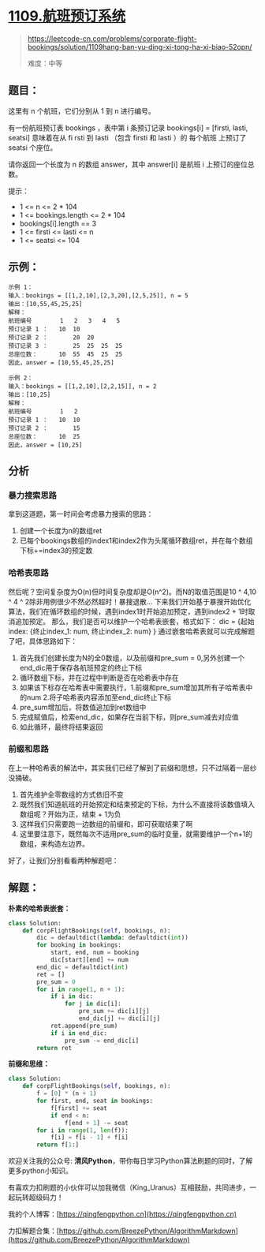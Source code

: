 # [1109.航班预订系统](https://leetcode-cn.com/problems/corporate-flight-bookings/solution/1109hang-ban-yu-ding-xi-tong-ha-xi-biao-52opn/)
> https://leetcode-cn.com/problems/corporate-flight-bookings/solution/1109hang-ban-yu-ding-xi-tong-ha-xi-biao-52opn/
> 
> 难度：中等

## 题目：
这里有 n 个航班，它们分别从 1 到 n 进行编号。 

 有一份航班预订表 bookings ，表中第 i 条预订记录 bookings[i] = [firsti, lasti, seatsi] 意味着在从 fi
rsti 到 lasti （包含 firsti 和 lasti ）的 每个航班 上预订了 seatsi 个座位。 

 请你返回一个长度为 n 的数组 answer，其中 answer[i] 是航班 i 上预订的座位总数。

提示：
- 1 <= n <= 2 * 104 
- 1 <= bookings.length <= 2 * 104 
- bookings[i].length == 3 
- 1 <= firsti <= lasti <= n 
- 1 <= seatsi <= 104 

## 示例：

```
示例 1： 
输入：bookings = [[1,2,10],[2,3,20],[2,5,25]], n = 5
输出：[10,55,45,25,25]
解释：
航班编号        1   2   3   4   5
预订记录 1 ：   10  10
预订记录 2 ：       20  20
预订记录 3 ：       25  25  25  25
总座位数：      10  55  45  25  25
因此，answer = [10,55,45,25,25]

示例 2： 
输入：bookings = [[1,2,10],[2,2,15]], n = 2
输出：[10,25]
解释：
航班编号        1   2
预订记录 1 ：   10  10
预订记录 2 ：       15
总座位数：      10  25
因此，answer = [10,25]
```

## 分析
### 暴力搜索思路
拿到这道题，第一时间会考虑暴力搜索的思路：
1. 创建一个长度为n的数组ret
2. 已每个bookings数组的index1和index2作为头尾循环数组ret，并在每个数组下标+=index3的预定数

### 哈希表思路
然后呢？空间复杂度为O(n)但时间复杂度却是O(n^2)。而N的取值范围是10 ^ 4,10 ^ 4 ^ 2除非用例很少不然必然超时！暴搜退散...
下来我们开始基于暴搜开始优化算法，我们在循环数组的时候，遇到index1时开始追加预定，遇到index2 + 1时取消追加预定。
那么，我们是否可以维护一个哈希表嵌套，格式如下：
dic = {起始index: {终止index_1: num, 终止index_2: num} }
通过嵌套哈希表就可以完成解题了吧，具体思路如下：
1. 首先我们创建长度为N的全0数组，以及前缀和pre_sum = 0,另外创建一个end_dic用于保存各航班预定的终止下标
2. 循环数组下标，并在过程中判断是否在哈希表中存在
3. 如果该下标存在哈希表中需要执行，1.前缀和pre_sum增加其所有子哈希表中的num 2.将子哈希表内容添加至end_dic终止下标
4. pre_sum增加后，将数值追加到ret数组中
5. 完成赋值后，检索end_dic，如果存在当前下标，则pre_sum减去对应值
6. 如此循环，最终将结果返回

### 前缀和思路
在上一种哈希表的解法中，其实我们已经了解到了前缀和思想，只不过隔着一层纱没捅破。
1. 首先维护全零数组的方式依旧不变
2. 既然我们知道航班的开始预定和结束预定的下标，为什么不直接将该数值填入数组呢？开始为正，结束 + 1为负
3. 这样我们只需要跑一边数组的前缀和，即可获取结果了啊
4. 这里要注意下，既然每次不适用pre_sum的临时变量，就需要维护一个n+1的数组，来构造左边界。

好了，让我们分别看看两种解题吧：

## 解题：
**朴素的哈希表嵌套：**
```python
class Solution:
    def corpFlightBookings(self, bookings, n):
        dic = defaultdict(lambda: defaultdict(int))
        for booking in bookings:
            start, end, num = booking
            dic[start][end] += num
        end_dic = defaultdict(int)
        ret = []
        pre_sum = 0
        for i in range(1, n + 1):
            if i in dic:
                for j in dic[i]:
                    pre_sum += dic[i][j]
                    end_dic[j] += dic[i][j]
            ret.append(pre_sum)
            if i in end_dic:
                pre_sum -= end_dic[i]
        return ret
```

**前缀和思维：**
```python
class Solution:
    def corpFlightBookings(self, bookings, n):
        f = [0] * (n + 1)
        for first, end, seat in bookings:
            f[first] += seat
            if end < n:
                f[end + 1] -= seat
        for i in range(1, len(f)):
            f[i] = f[i - 1] + f[i]
        return f[1:]
```

欢迎关注我的公众号: **清风Python**，带你每日学习Python算法刷题的同时，了解更多python小知识。

有喜欢力扣刷题的小伙伴可以加我微信（King_Uranus）互相鼓励，共同进步，一起玩转超级码力！

我的个人博客：[https://qingfengpython.cn](https://qingfengpython.cn)

力扣解题合集：[https://github.com/BreezePython/AlgorithmMarkdown](https://github.com/BreezePython/AlgorithmMarkdown)

